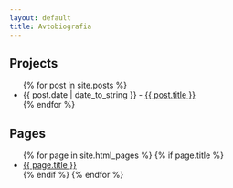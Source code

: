 ```yaml
---
layout: default
title: Avtobiografia
---
```

<div id="projects">
  <h2>Projects</h2>
  <ul>
    {% for post in site.posts %}
      <li><span>{{ post.date | date_to_string }}</span> - <a href="{{ post.url }}">{{ post.title }}</a></li>
    {% endfor %}
  </ul>
</div>

<div id="pages">
  <h2>Pages</h2>
  <ul>
    {% for page in site.html_pages %}
      {% if page.title %}
        <li><a href="{{ page.url }}">{{ page.title }}</a></li>
      {% endif %}
    {% endfor %}
  </ul>
</div>
